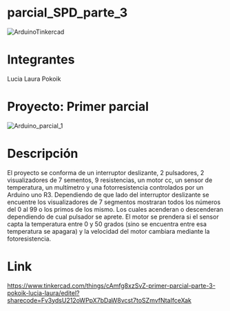 # parcial_SPD_parte_3
![ArduinoTinkercad](https://github.com/luli-pok/parcial_SPD_parte_3/assets/138217054/afe562f9-0379-456f-8e09-7508f0a4f6e8)
# Integrantes
Lucia Laura Pokoik
# Proyecto: Primer parcial
![Arduino_parcial_1](https://github.com/luli-pok/parcial_SPD_parte_3/assets/138217054/cfe2f32e-543d-480b-8620-860c00482875)
# Descripción
El proyecto se conforma de un interruptor deslizante, 2 pulsadores, 2 visualizadores de 7 sementos, 9 resistencias, un motor cc, un sensor de temperatura, un multímetro y una fotorresistencia controlados por un Arduino uno R3.
Dependiendo de que lado del interruptor deslizante se encuentre los visualizadores de 7 segmentos mostraran todos los números del 0 al 99 o los primos de los mismo. Los cuales acenderan o descenderan dependiendo de cual pulsador se aprete.
El motor se prendera si el sensor capta la temperatura entre 0 y 50 grados (sino se encuentra entre esa temperatura se apagara) y la velocidad del motor cambiara mediante la fotoresistencia.
# Link
https://www.tinkercad.com/things/cAmfg8xzSvZ-primer-parcial-parte-3-pokoik-lucia-laura/editel?sharecode=Fv3ydsU212oWPpX7bDaW8vcst7toSZmvfNtaIfceXak
